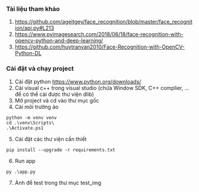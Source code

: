 ### Tài liệu tham khảo

1. https://github.com/ageitgey/face_recognition/blob/master/face_recognition/api.py#L213
2. https://www.pyimagesearch.com/2018/06/18/face-recognition-with-opencv-python-and-deep-learning/
3. https://github.com/huytranvan2010/Face-Recognition-with-OpenCV-Python-DL

### Cài đặt và chạy project

1. Cài đặt python https://www.python.org/downloads/
2. Cài visual c++ trong visual studio (chứa Window SDK, C++ complier, ... để có thể cài được thư viện dlib)
3. Mở project và cd vào thư mục gốc
4. Cài môi trường ảo

```
python -m venv venv
cd .\venv\Scripts\
.\Activate.ps1
```

5. Cài đặt các thư viện cần thiết

```
pip install --upgrade -r requirements.txt
```

6. Run app

```
py .\app.py
```

7. Ảnh để test trong thư mục test_img
